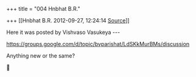 +++
title = "004 Hnbhat B.R."

+++
[[Hnbhat B.R.	2012-09-27, 12:24:14 [Source](https://groups.google.com/g/bvparishat/c/hL92-zip1TM)]]



Here it was posted by Vishvaso Vasukeya ---

  

<https://groups.google.com/d/topic/bvparishat/LdSKkMurBMs/discussion>

  

Anything new or the same?



